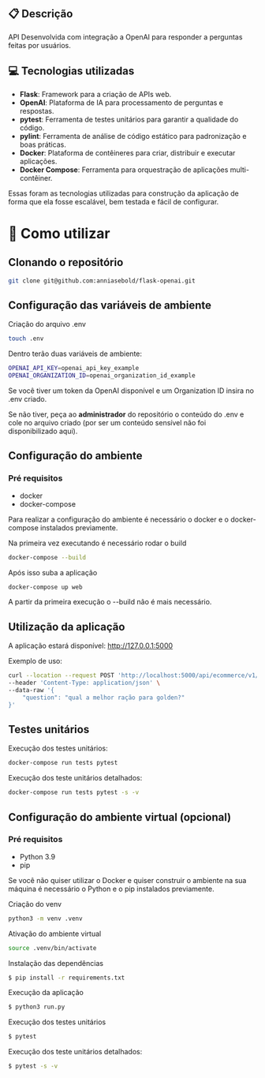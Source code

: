 ## 📋 Descrição

API Desenvolvida com integração a OpenAI para responder a perguntas feitas por usuários.

## 💻 Tecnologias utilizadas

- **Flask**: Framework para a criação de APIs web.
- **OpenAI**: Plataforma de IA para processamento de perguntas e respostas.
- **pytest**: Ferramenta de testes unitários para garantir a qualidade do código.
- **pylint**: Ferramenta de análise de código estático para padronização e boas práticas.
- **Docker**: Plataforma de contêineres para criar, distribuir e executar aplicações.
- **Docker Compose**: Ferramenta para orquestração de aplicações multi-contêiner.

Essas foram as tecnologias utilizadas para construção da aplicação de forma que ela fosse escalável, bem testada e fácil de configurar.

# 💾 Como utilizar

## Clonando o repositório

```bash
git clone git@github.com:anniasebold/flask-openai.git
```

## Configuração das variáveis de ambiente

Criação do arquivo .env

```bash
touch .env
```
Dentro terão duas variáveis de ambiente:

```bash
OPENAI_API_KEY=openai_api_key_example
OPENAI_ORGANIZATION_ID=openai_organization_id_example
```

Se você tiver um token da OpenAI disponível e um Organization ID insira no .env criado.

Se não tiver, peça ao **administrador** do repositório o conteúdo do .env e cole no arquivo criado (por ser um conteúdo sensível não foi disponibilizado aqui).

## Configuração do ambiente

### Pré requisitos

- docker
- docker-compose

Para realizar a configuração do ambiente é necessário o docker e o docker-compose instalados previamente.

Na primeira vez executando é necessário rodar o build

```bash
docker-compose --build
```

Após isso suba a aplicação
```bash
docker-compose up web
```

A partir da primeira execução o --build não é mais necessário.

## Utilização da aplicação

A aplicação estará disponível: http://127.0.0.1:5000

Exemplo de uso:

```bash
curl --location --request POST 'http://localhost:5000/api/ecommerce/v1/question-and-answer' \
--header 'Content-Type: application/json' \
--data-raw '{
    "question": "qual a melhor ração para golden?"
}'
```

## Testes unitários

Execução dos testes unitários:
```bash
docker-compose run tests pytest
```

Execução dos teste unitários detalhados:
```bash
docker-compose run tests pytest -s -v
```

## Configuração do ambiente virtual (opcional)

### Pré requisitos

- Python 3.9
- pip

Se você não quiser utilizar o Docker e quiser construir o ambiente na sua máquina é necessário o Python e o pip instalados previamente.

Criação do venv

```bash
python3 -m venv .venv
```

Ativação do ambiente virtual

```bash
source .venv/bin/activate
```

Instalação das dependências

```bash
$ pip install -r requirements.txt
```

Execução da aplicação

```bash
$ python3 run.py
```
Execução dos testes unitários
```bash
$ pytest
```

Execução dos teste unitários detalhados:
```bash
$ pytest -s -v
```